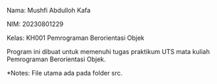 Nama: Mushfi Abdulloh Kafa

NIM: 20230801229

Kelas: KH001 Pemrograman Berorientasi Objek

Program ini dibuat untuk memenuhi tugas praktikum UTS mata kuliah Pemrograman Berorientasi Objek.

*Notes: File utama ada pada folder src.
